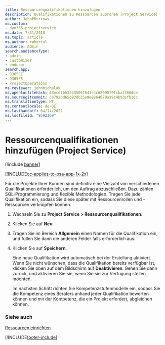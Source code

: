 ```yaml
---
title: Ressourcenqualifikationen hinzufügen
description: Qualifikationen zu Ressourcen zuordnen (Project Service)
author: JohnPBurrows
ms.custom:
- dyn365-projectservice
ms.date: 7/31/2018
ms.topic: article
ms.author: ruhercul
audience: Admin
search.audienceType:
- admin
- customizer
- enduser
search.app:
- D365CE
- D365PS
- ProjectOperations
ms.reviewer: johnmichalak
ms.openlocfilehash: 68ecd7b532435067841c4c68095f0fcba23664de
ms.sourcegitcommit: c0792bd65d92db25e0e8864879a19c4b93efb10c
ms.translationtype: HT
ms.contentlocale: de-DE
ms.lasthandoff: 04/14/2022
ms.locfileid: "8592369"
---
```

# <a name="add-resource-skills-project-service"></a>Ressourcenqualifikationen hinzufügen (Project Service)

[!include [banner](../includes/psa-now-project-operations.md)]

[!INCLUDE[cc-applies-to-psa-app-1x-2x](../includes/cc-applies-to-psa-app-1x-2x.md)]

Für die Projekte Ihrer Kunden sind definitiv eine Vielzahl von verschiedenen Qualifikationen erforderlich, um den Auftrag abzuschließen. Dazu zählen SQL-Programmierung und flexible Methodologien. Tragen Sie jede Qualifikation ein, sodass Sie diese später mit Ressourcenrollen und -Ressourcen verknüpfen können.  
  
1. Wechseln Sie zu **Project Service > Ressourcenqualifikationen**.  
  
2. Klicken Sie auf **Neu**.  
  
3. Tragen Sie im Bereich **Allgemein** einen Namen für die Qualifikation ein, und füllen Sie dann die anderen Felder falls erforderlich aus.  
  
4. Klicken Sie auf **Speichern**.  
  
   Eine neue Qualifikation wird automatisch bei der Erstellung aktiviert. Wenn Sie nicht wünschen, dass die Qualifikation bereits verfügbar ist, klicken Sie oben auf dem Bildschirm auf **Deaktivieren**. Gehen Sie dann zurück, und aktivieren Sie sie, wenn Sie sie zur Verfügung stellen möchten.  
  
   Im nächsten Schritt richten Sie Kompetenzstufenmodelle ein, sodass Sie die Kompetenz eines Beraters anhand jeder Qualifikation bewerten können und mit der Kompetenz, die ein Projekt erfordert, abgleichen können.  
  
### <a name="see-also"></a>Siehe auch  
 [Ressourcen einrichten](../psa/set-up-resources.md)


[!INCLUDE[footer-include](../includes/footer-banner.md)]
